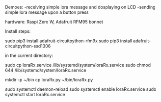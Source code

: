 
Demoes:
-receiving simple lora message and dosplaying on LCD
-sending simple lora message upon a button press

hardware: Raspi Zero W, Adafruit RFM95 bonnet


Install steps:


sudo pip3 install adafruit-circuitpython-rfm9x
sudo pip3 install adafruit-circuitpython-ssd1306


in the current directory:

sudo cp loraRx.service /lib/systemd/system/loraRx.service
sudo chmod 644  /lib/systemd/system/loraRx.service

mkdir -p ~/bin
cp loraRx.py ~/bin/loraRx.py


sudo systemctl daemon-reload
sudo systemctl enable loraRx.service
sudo systemctl start loraRx.service

